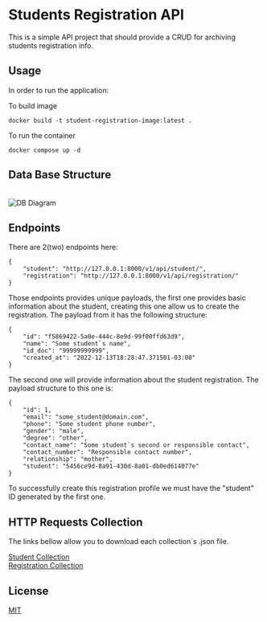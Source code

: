 # Students Registration API

This is a simple API project that should provide a CRUD for archiving students registration info.

## Usage

In order to run the application:

To build image
```commandline
docker build -t student-registration-image:latest .
```

To run the container
```commandline
docker compose up -d
```

## Data Base Structure

<div style="display: inline-block"></br>
    <img alt="DB Diagram" align="center" src='https://drive.google.com/uc?export=view&id=1QjwkEH85OtjmY6fNm8cJR-KKsrtgqoda'>
</div></br>

## Endpoints

There are 2(two) endpoints here:

```commandline
{
    "student": "http://127.0.0.1:8000/v1/api/student/",
    "registration": "http://127.0.0.1:8000/v1/api/registration/"
}
```
Those endpoints provides unique payloads, the first one provides basic information about the student, creating this
one allow us to create the registration. The payload from it has the following structure:

```commandline
{
    "id": "f5869422-5a0e-444c-8e9d-99f00ffd63d9",
    "name": "Some student`s name",
    "id_doc": "99999999999",
    "created_at": "2022-12-13T18:28:47.371501-03:00"
}
```

The second one will provide information about the student registration. The payload structure to this one is:

```commandline
{
    "id": 1,
    "email": "some_student@domain.com",
    "phone": "Some student phone number",
    "gender": "male",
    "degree": "other",
    "contact_name": "Some student`s second or responsible contact",
    "contact_number": "Responsible contact number",
    "relationship": "mother",
    "student": "5456ce9d-8a91-430d-8a01-db0ed614077e"
}
```

To successfully create this registration profile we must have the "student" ID generated by the first one.

## HTTP Requests Collection

The links bellow allow you to download each collection`s .json file.

[Student Collection](https://drive.google.com/uc?export=view&id=14d8xkjsBduEYa3qK8WrtlKBpJBoJX9_c)<br>
[Registration Collection](https://drive.google.com/uc?export=view&id=17dvhhpTbuLJvqvuOYX9glUKe7hGsMzYn)

## License

[MIT](https://choosealicense.com/licenses/mit/)
